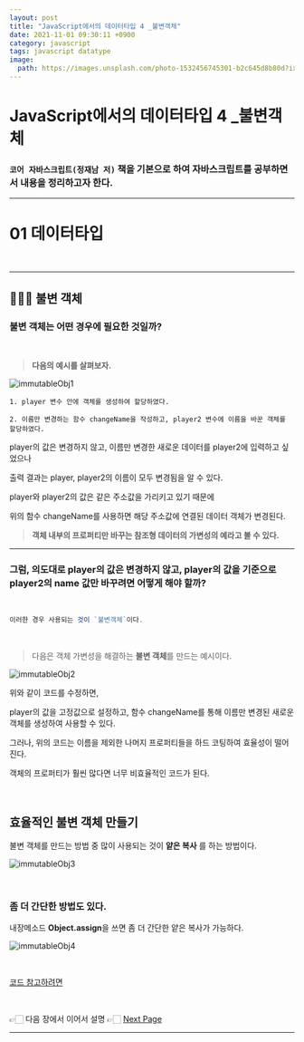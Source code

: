 ```yaml
---
layout: post
title: "JavaScript에서의 데이터타입 4 _불변객체"
date: 2021-11-01 09:30:11 +0900
category: javascript
tags: javascript datatype
image:
  path: https://images.unsplash.com/photo-1532456745301-b2c645d8b80d?ixid=MnwxMjA3fDB8MHxwaG90by1wYWdlfHx8fGVufDB8fHx8&ixlib=rb-1.2.1&auto=format&fit=crop&w=1974&q=80
---
```


# JavaScript에서의 데이터타입 4 \_불변객체

### `코어 자바스크립트(정재남 저)` 책을 기본으로 하여 자바스크립트를 공부하면서 내용을 정리하고자 한다.

---

# 01 데이터타입

<br>

---

## 👨🏻‍💻 불변 객체

### 불변 객체는 어떤 경우에 필요한 것일까?

<br>

> **다음의 예시를 살펴보자.**

![immutableObj1](https://user-images.githubusercontent.com/79234473/140087493-037187a5-2774-4e0c-8c85-3f05393c2ca5.png)

```
1. player 변수 안에 객체를 생성하여 할당하였다.

2. 이름만 변경하는 함수 changeName을 작성하고, player2 변수에 이름을 바꾼 객체를 할당하였다.
```

player의 값은 변경하지 않고, 이름만 변경한 새로운 데이터를 player2에 입력하고 싶었으나

출력 결과는 player, player2의 이름이 모두 변경됨을 알 수 있다.

player와 player2의 값은 같은 주소값을 가리키고 있기 때문에

위의 함수 changeName를 사용하면 해당 주소값에 연결된 데이터 객체가 변경된다.

> **객체 내부의 프로퍼티만 바꾸는 참조형 데이터의 가변성의 예라고 볼 수 있다.**

---

### 그럼, 의도대로 player의 값은 변경하지 않고, player의 값을 기준으로 player2의 name 값만 바꾸려면 어떻게 해야 할까?

<br>

```jsx
이러한 경우 사용되는 것이 `불변객체`이다.
```

<br>

> 다음은 객체 가변성을 해결하는 **불변 객체**를 만드는 예시이다.

![immutableObj2](https://user-images.githubusercontent.com/79234473/140087503-64432ac4-e24d-495e-8f84-416ca2143db5.png)

위와 같이 코드를 수정하면,

player의 값을 고정값으로 설정하고, 함수 changeName를 통해 이름만 변경된 새로운 객체를 생성하여 사용할 수 있다.

그러나, 위의 코드는 이름을 제외한 나머지 프로퍼티들을 하드 코팅하여 효율성이 떨어진다.

객체의 프로퍼티가 훨씬 많다면 너무 비효율적인 코드가 된다.

<br>

## 효율적인 불변 객체 만들기

불변 객체를 만드는 방법 중 많이 사용되는 것이 **얕은 복사** 를 하는 방법이다.

![immutableObj3](https://user-images.githubusercontent.com/79234473/140087510-e1f0e199-adcd-4a8c-bedd-e939477acbdd.png)

<br>

### 좀 더 간단한 방법도 있다.

내장메소드 **Object.assign**을 쓰면 좀 더 간단한 얕은 복사가 가능하다.

![immutableObj4](https://user-images.githubusercontent.com/79234473/140087514-36b2a994-fec4-4d26-89c2-920bc3a81b97.png)

<br>

[코드 참고하려면](https://github.com/Gryffindor0ne/studyNote/blob/main/JavaScript/DataType4.md)

<br>

👉🏻 다음 장에서 이어서 설명 👉🏻 [Next Page](https://gryffindor0ne.github.io/javascript/2021-11-03-datatype5/)

---
